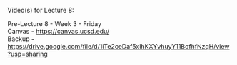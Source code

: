 Video(s) for Lecture 8:

Pre-Lecture 8 - Week 3 - Friday  
Canvas - https://canvas.ucsd.edu/  
Backup - https://drive.google.com/file/d/1iTe2ceDaf5xlhKXYvhuyY11BofhfNzqH/view?usp=sharing